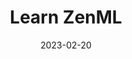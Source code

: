 ---
title: "Learn ZenML"
date: 2023-02-20
draft: false
# description
description: "Learn ZenML to make your Machine Learning model production ready."
type : "learning-center"
weight: 2
---